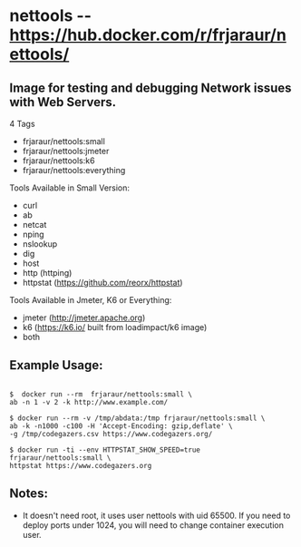 # nettools -- https://hub.docker.com/r/frjaraur/nettools/

## Image for testing and debugging Network issues with Web Servers.

4 Tags
 - frjaraur/nettools:small
 - frjaraur/nettools:jmeter
 - frjaraur/nettools:k6
 - frjaraur/nettools:everything

Tools Available in Small Version:
 - curl
 - ab
 - netcat
 - nping
 - nslookup
 - dig
 - host
 - http (httping)
 - httpstat (https://github.com/reorx/httpstat)
 
Tools Available in Jmeter, K6 or Everything:
 - jmeter (http://jmeter.apache.org)
 - k6 (https://k6.io/ built from loadimpact/k6 image)
 - both

## Example Usage:
~~~

$  docker run --rm  frjaraur/nettools:small \
ab -n 1 -v 2 -k http://www.example.com/

$ docker run --rm -v /tmp/abdata:/tmp frjaraur/nettools:small \
ab -k -n1000 -c100 -H 'Accept-Encoding: gzip,deflate' \
-g /tmp/codegazers.csv https://www.codegazers.org/

$ docker run -ti --env HTTPSTAT_SHOW_SPEED=true frjaraur/nettools:small \
httpstat https://www.codegazers.org
~~~

## Notes:
 - It doesn't need root, it uses user nettools with uid 65500. If you need to deploy ports under 1024, you will need to change container execution user.
